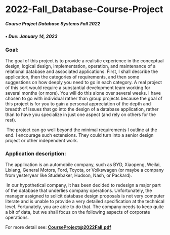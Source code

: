 # 2022-Fall_Database-Course-Project
##### Course Project Database Systems Fall 2022

##### • Due:  January 14, 2023

### Goal:

 The goal of this project is to provide a realistic experience in the conceptual design, logical design, implementation, operation, and maintenance of a relational database and associated applications. First, I shall describe the application, then the categories of requirements, and then some suggestions on how deeply you need to go in each category. A real project of this sort would require a substantial development team working for several months (or more). You will do this alone over several weeks. I have chosen to go with individual rather than group projects because the goal of this project is for you to gain a personal appreciation of the depth and breadth of issues that go into the design of a database application, rather than to have you specialize in just one aspect (and rely on others for the rest).

​	The project can go well beyond the minimal requirements I outline at the end. I encourage such extensions. They could turn into a senior design project or other independent work. 



### Application description:

 The application is an automobile company, such as BYD, Xiaopeng, Weilai, Lixiang, General Motors, Ford, Toyota, or Volkswagen (or maybe a company from yesteryear like Studebaker, Hudson, Nash, or Packard). 

​	In our hypothetical company, it has been decided to redesign a major part of the database that underlies company operations. Unfortunately, the manager assigned to solicit database design proposals is not very computer literate and is unable to provide a very detailed specification at the technical level. Fortunately, you are able to do that. The company needs to keep quite a bit of data, but we shall focus on the following aspects of corporate operations.



For more detail see: **CourseProject@2022Fall.pdf**
